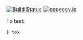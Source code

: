 [![Build Status](https://travis-ci.org/Navisjon/uwh-refbox.svg?branch=master)](https://travis-ci.org/Navisjon/uwh-refbox)
[![codecov.io](http://codecov.io/github/Navisjon/uwh-refbox/coverage.svg?branch=master)](http://codecov.io/github/Navijon/uwh-refbox?branch=master)

To test:

```bash
$ tox
```
